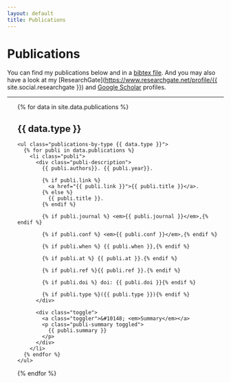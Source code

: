 ```yaml
---
layout: default
title: Publications
---
```


# Publications

You can find my publications below and in a [bibtex file](assets/files/berenice_batut_ref.bib). 
And you may also have a look at my 
[ResearchGate](https://www.researchgate.net/profile/{{ site.social.researchgate }})
and [Google Scholar](https://scholar.google.fr/citations?user=q5GpTJYAAAAJ&hl=fr) 
profiles.

---

<ul class="publications">
  {% for data in site.data.publications %}
    <h2 class="title">{{ data.type }}</h2>

    <ul class="publications-by-type {{ data.type }}">
      {% for publi in data.publications %}
        <li class="publi">
          <div class="publi-description">
            {{ publi.authors}}. {{ publi.year}}. 

            {% if publi.link %} 
              <a href="{{ publi.link }}">{{ publi.title }}</a>.
            {% else %}
              {{ publi.title }}.
            {% endif %}

            {% if publi.journal %} <em>{{ publi.journal }}</em>,{% endif %}

            {% if publi.conf %} <em>{{ publi.conf }}</em>,{% endif %}
            
            {% if publi.when %} {{ publi.when }},{% endif %}
            
            {% if publi.at %} {{ publi.at }}.{% endif %}
            
            {% if publi.ref %}{{ publi.ref }}.{% endif %}
            
            {% if publi.doi %} doi: {{ publi.doi }}{% endif %}

            {% if publi.type %}({{ publi.type }}){% endif %}
          </div>

          <div class="toggle">
            <a class="toggler">&#10148; <em>Summary</em></a>
            <p class="publi-summary toggled">
              {{ publi.summary }}
            </p>
          </div>
        </li>
      {% endfor %}
    </ul>
  {% endfor %}
</ul>
